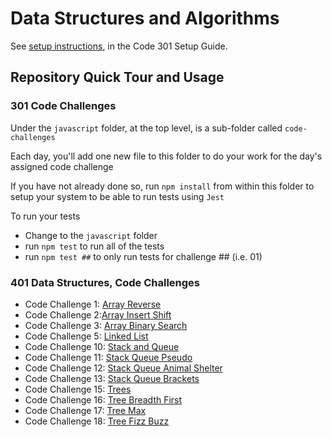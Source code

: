 # Data Structures and Algorithms

See [setup instructions](https://codefellows.github.io/setup-guide/code-301/3-code-challenges), in the Code 301 Setup Guide.

## Repository Quick Tour and Usage

### 301 Code Challenges

Under the `javascript` folder, at the top level, is a sub-folder called `code-challenges`

Each day, you'll add one new file to this folder to do your work for the day's assigned code challenge

If you have not already done so, run `npm install` from within this folder to setup your system to be able to run tests using `Jest`

To run your tests

- Change to the `javascript` folder
- run `npm test` to run all of the tests
- run `npm test ##` to only run tests for challenge ## (i.e. 01)

### 401 Data Structures, Code Challenges

- Code Challenge 1: [Array Reverse](python/docs/code-challenges/array-reverse/README.md)
- Code Challenge 2:[Array Insert Shift](python/docs/code-challenges/array-insert-shift/README.md)
- Code Challenge 3: [Array Binary Search](python/docs/code-challenges/array-binary-search/README.md)
- Code Challenge 5: [Linked List](python/docs/code-challenges/linked-list/README.md)
- Code Challenge 10: [Stack and Queue](python/docs/code-challenges/stack-and-queue/README.md)
- Code Challenge 11: [Stack Queue Pseudo](python/docs/code-challenges/stack-queue-pseudo/README.md)
- Code Challenge 12: [Stack Queue Animal Shelter](python/docs/code-challenges/stack-queue-animal-shelter/README.md)
- Code Challenge 13: [Stack Queue Brackets](python/docs/code-challenges/stack-queue-brackets/README.md)
- Code Challenge 15: [Trees](python/docs/code-challenges/trees/README.md)
- Code Challenge 16: [Tree Breadth First](python/docs/code-challenges/tree-breadth-first/README.md)
- Code Challenge 17: [Tree Max](python/docs/code-challenges/tree-max/README.md)
- Code Challenge 18: [Tree Fizz Buzz](python/docs/code-challenges/tree-fizz-buzz/README.md)

